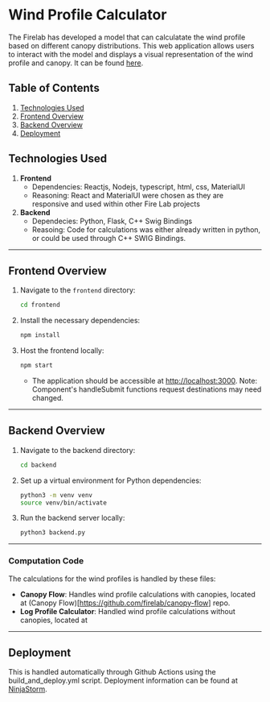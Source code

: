 # Wind Profile Calculator

The Firelab has developed a model that can calculatate the wind profile based on different canopy distributions. This web application allows users to interact with the model and displays a visual representation of the wind profile and canopy. It can be found [here](https://ninjastorm.firelab.org).

## Table of Contents

1. [Technologies Used](#technologies-used)
2. [Frontend Overview](#frontend-overview)
3. [Backend Overview](#backend-overview)
4. [Deployment](#deployment)

## Technologies Used

1. **Frontend**
   - Dependencies: Reactjs, Nodejs, typescript, html, css, MaterialUI
   - Reasoning: React and MaterialUI were chosen as they are responsive and used within other Fire Lab projects
2. **Backend**
   - Dependecies: Python, Flask, C++ Swig Bindings
   - Reasoing: Code for calculations was either already written in python, or could be used through C++ SWIG Bindings. 

---

## Frontend Overview

1. Navigate to the `frontend` directory:
   ```bash
   cd frontend
   ```
2. Install the necessary dependencies:
   ```bash
   npm install
   ```
4. Host the frontend locally:
   ```bash
   npm start
   ```
   - The application should be accessible at [http://localhost:3000](http://localhost:3000). Note: Component's handleSubmit functions request destinations may need changed. 

---

## Backend Overview

1. Navigate to the backend directory:
   ```bash
   cd backend
   ```
2. Set up a virtual environment for Python dependencies:
   ```bash
   python3 -m venv venv
   source venv/bin/activate 
   ```
4. Run the backend server locally:
   ```bash
   python3 backend.py
   ```
---

### Computation Code

The calculations for the wind profiles is handled by these files:
- **Canopy Flow**: Handles wind profile calculations with canopies, located at (Canopy Flow)[https://github.com/firelab/canopy-flow] repo. 
- **Log Profile Calculator**:  Handled wind profile calculations without canopies, located at 

---

## Deployment

This is handled automatically through Github Actions using the build_and_deploy.yml script. Deployment information can be found at [NinjaStorm](https://github.com/firelab/NinjaStorm). 



